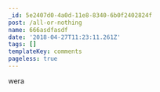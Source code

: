 ```yaml
---
_id: 5e2407d0-4a0d-11e8-8340-6b0f2402824f
post: /all-or-nothing
name: 666asdfasdf
date: '2018-04-27T11:23:11.261Z'
tags: []
templateKey: comments
pageless: true
---
```

wera
